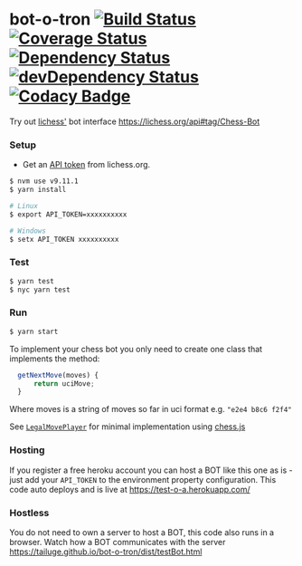# bot-o-tron [![Build Status](https://travis-ci.org/tailuge/bot-o-tron.svg?branch=master)](https://travis-ci.org/tailuge/bot-o-tron/) [![Coverage Status](https://coveralls.io/repos/github/tailuge/bot-o-tron/badge.svg?branch=master)](https://coveralls.io/github/tailuge/bot-o-tron?branch=master) [![Dependency Status](https://david-dm.org/tailuge/bot-o-tron.svg)](https://david-dm.org/tailuge/bot-o-tron) [![devDependency Status](https://david-dm.org/tailuge/bot-o-tron/dev-status.svg)](https://david-dm.org/tailuge/bot-o-tron#info=devDependencies) [![Codacy Badge](https://api.codacy.com/project/badge/Grade/48d3ed73eeaa4e0fb33e512f906c3215)](https://www.codacy.com/app/tailuge/bot-o-tron?utm_source=github.com&amp;utm_medium=referral&amp;utm_content=tailuge/bot-o-tron&amp;utm_campaign=Badge_Grade)

Try out [lichess'](https://lichess.org) bot interface https://lichess.org/api#tag/Chess-Bot

### Setup

- Get an [API token](https://lichess.org/account/oauth/token) from lichess.org.

```bash
$ nvm use v9.11.1
$ yarn install

# Linux
$ export API_TOKEN=xxxxxxxxxx

# Windows
$ setx API_TOKEN xxxxxxxxxx
```

### Test

```bash
$ yarn test
$ nyc yarn test
```

### Run

```bash
$ yarn start
```

To implement your chess bot you only need to create one class that implements the method:

```js
  getNextMove(moves) {
      return uciMove;
  }
```

Where moves is a string of moves so far in uci format e.g. `"e2e4 b8c6 f2f4"`

See [`LegalMovePlayer`](src/LegalMovePlayer.js) for minimal implementation using [chess.js](https://github.com/jhlywa/chess.js/blob/master/README.md)

### Hosting

If you register a free heroku account you can host a BOT like this one as is - just add your `API_TOKEN` to the environment property configuration. 
This code auto deploys and is live at https://test-o-a.herokuapp.com/

### Hostless
 
You do not need to own a server to host a BOT, this code also runs in a browser. Watch how a BOT communicates with the server https://tailuge.github.io/bot-o-tron/dist/testBot.html

